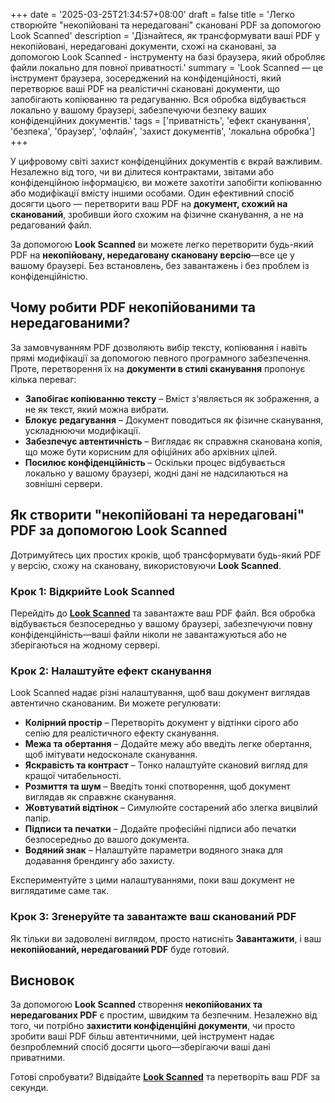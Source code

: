 +++
date = '2025-03-25T21:34:57+08:00'
draft = false
title = 'Легко створюйте "некопійовані та нередаговані" скановані PDF за допомогою Look Scanned'
description = 'Дізнайтеся, як трансформувати ваші PDF у некопійовані, нередаговані документи, схожі на скановані, за допомогою Look Scanned - інструменту на базі браузера, який обробляє файли локально для повної приватності.'
summary = 'Look Scanned — це інструмент браузера, зосереджений на конфіденційності, який перетворює ваші PDF на реалістичні скановані документи, що запобігають копіюванню та редагуванню. Вся обробка відбувається локально у вашому браузері, забезпечуючи безпеку ваших конфіденційних документів.'
tags = ['приватність', 'ефект сканування', 'безпека', 'браузер', 'офлайн', 'захист документів', 'локальна обробка']
+++

У цифровому світі захист конфіденційних документів є вкрай важливим. Незалежно від того, чи ви ділитеся контрактами, звітами або конфіденційною інформацією, ви можете захотіти запобігти копіюванню або модифікації вмісту іншими особами. Один ефективний спосіб досягти цього — перетворити ваш PDF на **документ, схожий на сканований**, зробивши його схожим на фізичне сканування, а не на редагований файл.

За допомогою **Look Scanned** ви можете легко перетворити будь-який PDF на **некопійовану, нередаговану скановану версію**—все це у вашому браузері. Без встановлень, без завантажень і без проблем із конфіденційністю.

## Чому робити PDF некопійованими та нередагованими?

За замовчуванням PDF дозволяють вибір тексту, копіювання і навіть прямі модифікації за допомогою певного програмного забезпечення. Проте, перетворення їх на **документи в стилі сканування** пропонує кілька переваг:

- **Запобігає копіюванню тексту** – Вміст з'являється як зображення, а не як текст, який можна вибрати.
- **Блокує редагування** – Документ поводиться як фізичне сканування, ускладнюючи модифікації.
- **Забезпечує автентичність** – Виглядає як справжня сканована копія, що може бути корисним для офіційних або архівних цілей.
- **Посилює конфіденційність** – Оскільки процес відбувається локально у вашому браузері, жодні дані не надсилаються на зовнішні сервери.

## Як створити "некопійовані та нередаговані" PDF за допомогою Look Scanned

Дотримуйтесь цих простих кроків, щоб трансформувати будь-який PDF у версію, схожу на скановану, використовуючи **Look Scanned**.

### Крок 1: Відкрийте Look Scanned

Перейдіть до **[Look Scanned](https://lookscanned.io)** та завантажте ваш PDF файл. Вся обробка відбувається безпосередньо у вашому браузері, забезпечуючи повну конфіденційність—ваші файли ніколи не завантажуються або не зберігаються на жодному сервері.

### Крок 2: Налаштуйте ефект сканування

Look Scanned надає різні налаштування, щоб ваш документ виглядав автентично сканованим. Ви можете регулювати:

- **Колірний простір** – Перетворіть документ у відтінки сірого або сепію для реалістичного ефекту сканування.
- **Межа та обертання** – Додайте межу або введіть легке обертання, щоб імітувати недосконале сканування.
- **Яскравість та контраст** – Тонко налаштуйте скановий вигляд для кращої читабельності.
- **Розмиття та шум** – Введіть тонкі спотворення, щоб документ виглядав як справжнє сканування.
- **Жовтуватий відтінок** – Симулюйте состарений або злегка вицвілий папір.
- **Підписи та печатки** – Додайте професійні підписи або печатки безпосередньо до вашого документа.
- **Водяний знак** – Налаштуйте параметри водяного знака для додавання брендингу або захисту.

Експериментуйте з цими налаштуваннями, поки ваш документ не виглядатиме саме так.

### Крок 3: Згенеруйте та завантажте ваш сканований PDF

Як тільки ви задоволені виглядом, просто натисніть **Завантажити**, і ваш **некопійований, нередагований PDF** буде готовий.

## Висновок

За допомогою **Look Scanned** створення **некопійованих та нередагованих PDF** є простим, швидким та безпечним. Незалежно від того, чи потрібно **захистити конфіденційні документи**, чи просто зробити ваші PDF більш автентичними, цей інструмент надає безпроблемний спосіб досягти цього—зберігаючи ваші дані приватними.

Готові спробувати? Відвідайте **[Look Scanned](https://lookscanned.io)** та перетворіть ваш PDF за секунди.